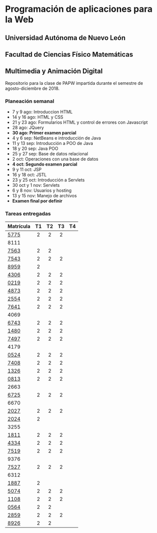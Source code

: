 # Programación de aplicaciones para la Web

## Universidad Autónoma de Nuevo León
## Facultad de Ciencias Físico Matemáticas
## Multimedia y Animación Digital

Repositorio para la clase de PAPW impartida durante el semestre de agosto-diciembre de 2018.

### Planeación semanal

* 7 y 9 ago: Introduccion HTML
* 14 y 16 ago: HTML y CSS
* 21 y 23 ago: Formularios HTML y control de errores con Javascript
* 28 ago: JQuery
* **30 ago: Primer examen parcial**
* 4 y 6 sep: NetBeans e introducción de Java
* 11 y 13 sep: Introducción a POO de Java
* 18 y 20 sep: Java POO
* 25 y 27 sep: Base de datos relacional
* 2 oct: Operaciones con una base de datos
* **4 oct: Segundo examen parcial**
* 9 y 11 oct: JSP
* 16 y 18 oct: JSTL
* 23 y 25 oct: Introducción a Servlets
* 30 oct y 1 nov: Servlets
* 6 y 8 nov: Usuarios y hosting
* 13 y 15 nov: Manejo de archivos
* **Examen final por definir**


### Tareas entregadas

| Matrícula                                                               | T1 | T2 | T3 | T4 |
|:------------------------------------------------------------------------|:--:|:--:|:--:|:--:|
| [5775](https://github.com/MaricruzAlvarado/PAPW)                        | 2  | 2  | 2  |    |
| 8111                                                                    |    |    |    |    |
| [7563](https://bitbucket.org/AyalaL/tareas/src/master/)                 | 2  | 2  |    |    |
| [7543](https://github.com/TonySegov/PAPW_Tarea1)                        | 2  | 2  | 2  |    |
| [8959](https://github.com/OmarCSTB/PAPW)                                | 2  |    |    |    |
| [4306](https://github.com/MichChiu/PAPW)                                | 2  | 2  | 2  |    |
| [0219](https://github.com/JGCisRmz/PAPW)                                | 2  | 2  | 2  |    |
| [4873](https://github.com/FabrizioCF/PAPW_Tarea1)                       | 2  | 2  | 2  |    |
| [2554](https://github.com/julios5050/Tareas)                            | 2  | 2  | 2  |    |
| [7641](https://github.com/edparra21/PAPW)                               | 2  | 2  | 2  |    |
| 4069                                                                    |    |    |    |    |
| [6743](https://github.com/Deathmajorasmask/PAPW)                        | 2  | 2  | 2  |    |
| [1480](https://github.com/EGaravitoM/Papw)                              | 2  | 2  | 2  |    |
| [7497](https://github.com/RickyGonal/PAPW.git)                          | 2  | 2  | 2  |    |
| 4179                                                                    |    |    |    |    |
| [0524](https://github.com/PandaKnightwalker/papw)                       | 2  | 2  | 2  |    |
| [7408](https://bitbucket.org/ObedYairGL/papwgl/src/master/)             | 2  | 2  | 2  |    |
| [1326](https://github.com/Roark995/Tarea-1)                             | 2  | 2  | 2  |    |
| [0813](https://github.com/GeraHdz/Tareas-de-PAPW)                       | 2  | 2  | 2  |    |
| 2663                                                                    |    |    |    |    |
| [6725](https://github.com/Spider351/Papw)                               | 2  | 2  | 2  |    |
| 6670                                                                    |    |    |    |    |
| [2027](https://github.com/JoshuaJosafath/Tareas_PAPW)                   | 2  | 2  | 2  |    |
| [2024](https://bitbucket.org/gilcereyna/tarea-1)                        | 2  |    |    |    |
| 3255                                                                    |    |    |    |    |
| [1811](https://bitbucket.org/JuanSalinas9k/juansalinasrepo/src/master/) | 2  | 2  | 2  |    |
| [4334](https://github.com/codesesp/PAPW)                                | 2  | 2  | 2  |    |
| [7519](https://github.com/asvalles/papwTarea1)                          | 2  | 2  | 2  |    |
| 9376                                                                    |    |    |    |    |
| [7527](https://github.com/Alinavg2712/PAPW-)                            | 2  | 2  | 2  |    |
| 6312                                                                    |    |    |    |    |
| [1887](https://github.com/DiegoWayne/Tarea-1)                           | 2  |    |    |    |
| [5074](https://github.com/soy1limon/PAPW)                               | 2  | 2  | 2  |    |
| [1108](https://github.com/Gera1590/PAPW)                                | 2  | 2  | 2  |    |
| [0564](https://github.com/PupperGroove/Tarea1.git)                      | 2  | 2  |    |    |
| [2859](https://github.com/ElizabethHerrera/PAPW)                        | 2  | 2  | 2  |    |
| [8926](https://github.com/JudithVelez/Papw)                             | 2  | 2  |    |    |
